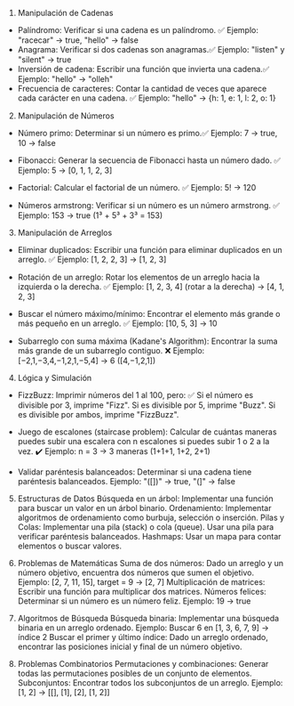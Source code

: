 
1. Manipulación de Cadenas

- Palíndromo: Verificar si una cadena es un palíndromo. ✅
Ejemplo: "racecar" → true, "hello" → false
- Anagrama: Verificar si dos cadenas son anagramas.✅
Ejemplo: "listen" y "silent" → true
- Inversión de cadena: Escribir una función que invierta una cadena.✅
Ejemplo: "hello" → "olleh"
- Frecuencia de caracteres: Contar la cantidad de veces que aparece cada carácter en una cadena. ✅
Ejemplo: "hello" → {h: 1, e: 1, l: 2, o: 1}


2. Manipulación de Números
- Número primo: Determinar si un número es primo.✅
Ejemplo: 7 → true, 10 → false

- Fibonacci: Generar la secuencia de Fibonacci hasta un número dado. ✅
Ejemplo: 5 → [0, 1, 1, 2, 3]

- Factorial: Calcular el factorial de un número. ✅
Ejemplo: 5! → 120

- Números armstrong: Verificar si un número es un número armstrong. ✅
Ejemplo: 153 → true (1³ + 5³ + 3³ = 153)



3. Manipulación de Arreglos
- Eliminar duplicados: Escribir una función para eliminar duplicados en un arreglo. ✅
Ejemplo: [1, 2, 2, 3] → [1, 2, 3]

- Rotación de un arreglo: Rotar los elementos de un arreglo hacia la izquierda o la derecha. ✅
Ejemplo: [1, 2, 3, 4] (rotar a la derecha) → [4, 1, 2, 3]

- Buscar el número máximo/mínimo: Encontrar el elemento más grande o más pequeño en un arreglo. ✅
Ejemplo: [10, 5, 3] → 10

- Subarreglo con suma máxima (Kadane's Algorithm): Encontrar la suma más grande de un subarreglo contiguo. ❌
Ejemplo: [−2,1,−3,4,−1,2,1,−5,4] → 6 ([4,−1,2,1])



4. Lógica y Simulación
- FizzBuzz: Imprimir números del 1 al 100, pero: ✅
Si el número es divisible por 3, imprime "Fizz".
Si es divisible por 5, imprime "Buzz".
Si es divisible por ambos, imprime "FizzBuzz".

- Juego de escalones (staircase problem): Calcular de cuántas maneras puedes subir una escalera con n escalones si puedes subir 1 o 2 a la vez. ✔️
Ejemplo: n = 3 → 3 maneras (1+1+1, 1+2, 2+1)

- Validar paréntesis balanceados: Determinar si una cadena tiene paréntesis balanceados.
Ejemplo: "([])" → true, "(]" → false


5. Estructuras de Datos
Búsqueda en un árbol: Implementar una función para buscar un valor en un árbol binario.
Ordenamiento: Implementar algoritmos de ordenamiento como burbuja, selección o inserción.
Pilas y Colas:
Implementar una pila (stack) o cola (queue).
Usar una pila para verificar paréntesis balanceados.
Hashmaps: Usar un mapa para contar elementos o buscar valores.


6. Problemas de Matemáticas
Suma de dos números: Dado un arreglo y un número objetivo, encuentra dos números que sumen el objetivo.
Ejemplo: [2, 7, 11, 15], target = 9 → [2, 7]
Multiplicación de matrices: Escribir una función para multiplicar dos matrices.
Números felices: Determinar si un número es un número feliz.
Ejemplo: 19 → true


7. Algoritmos de Búsqueda
Búsqueda binaria: Implementar una búsqueda binaria en un arreglo ordenado.
Ejemplo: Buscar 6 en [1, 3, 6, 7, 9] → índice 2
Buscar el primer y último índice: Dado un arreglo ordenado, encontrar las posiciones inicial y final de un número objetivo.


8. Problemas Combinatorios
Permutaciones y combinaciones: Generar todas las permutaciones posibles de un conjunto de elementos.
Subconjuntos: Encontrar todos los subconjuntos de un arreglo.
Ejemplo: [1, 2] → [[], [1], [2], [1, 2]]